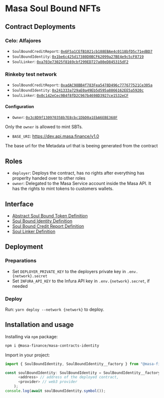 # Masa Soul Bound NFTs

## Contract Deployments

### Celo: Alfajores

- `SoulBoundCreditReport`: [`0x6F5a1CEfB1021cb188EBAe4c0118bfD5c71edBD7`](https://alfajores-blockscout.celo-testnet.org/address/0x6F5a1CEfB1021cb188EBAe4c0118bfD5c71edBD7/transactions)
- `SoulBoundIdentity`: [`0x1be6c425d17380D0BCF62099a27BE4e9c5cF8719`](https://alfajores-blockscout.celo-testnet.org/address/0x1be6c425d17380D0BCF62099a27BE4e9c5cF8719/transactions)
- `SoulLinker`: [`0xa703e73025f8169cbf299ED727a80eD845315dF2`](https://alfajores-blockscout.celo-testnet.org/address/0xa703e73025f8169cbf299ED727a80eD845315dF2/transactions)

### Rinkeby test network

- `SoulBoundCreditReport`: [`0xadAC98BB4f783Fea5478D496c777677521Ce305a`](https://rinkeby.etherscan.io/address/0xadAC98BB4f783Fea5478D496c777677521Ce305a)
- `SoulBoundIdentity`: [`0x241333a729aE0a49Eb5d595a8866162EE5a5920c`](https://rinkeby.etherscan.io/address/0x241333a729aE0a49Eb5d595a8866162EE5a5920c)
- `SoulLinker`: [`0x0c142eCec9B4f8fD2C967b4698D3927ce1532eCF`](https://rinkeby.etherscan.io/address/0x0c142eCec9B4f8fD2C967b4698D3927ce1532eCF)

#### Configuration

- `Owner`: [`0x3c8D9f130970358b7E8cbc1DbD0a1EbA6EBE368F`](https://alfajores-blockscout.celo-testnet.org/address/0x3c8D9f130970358b7E8cbc1DbD0a1EbA6EBE368F/transactions)

Only the `owner` is allowed to mint SBTs.

- `BASE_URI`: https://dev.api.masa.finance/v1.0

The base url for the Metadata url that is beeing generated from the contract

## Roles

- `deployer`: Deploys the contract, has no rights after everything has properlty handed over to other roles
- `owner`: Delegated to the Masa Service account inside the Masa API. It has the rights to mint tokens to customers
  wallets.

## Interface

- [Abstract Soul Bound Token Definition](docs/SoulBoundToken.md)
- [Soul Bound Identity Definition](docs/SoulBoundIdentity.md)
- [Soul Bound Credit Report Definition](docs/SoulBoundCreditReport.md)
- [Soul Linker Definition](docs/SoulLinker.md)

## Deployment

### Preparations

* Set `DEPLOYER_PRIVATE_KEY` to the deployers private key in `.env.{network}.secret`
* Set `INFURA_API_KEY` to the Infura API key in `.env.{network}.secret`, if needed

### Deploy

Run: `yarn deploy --network {network}` to deploy.

## Installation and usage

Installing via `npm` package:

```bash
npm i @masa-finance/masa-contracts-identity
```

Import in your project:

```typescript
import { SoulBoundIdentity, SoulBoundIdentity__factory } from "@masa-finance/masa-contracts-identity";

const soulBoundIdentity: SoulBoundIdentity = SoulBoundIdentity__factory.connect(
      <address> // address of the deployed contract,
      <provider> // web3 provider
    );
console.log(await soulBoundIdentity.symbol());
```
